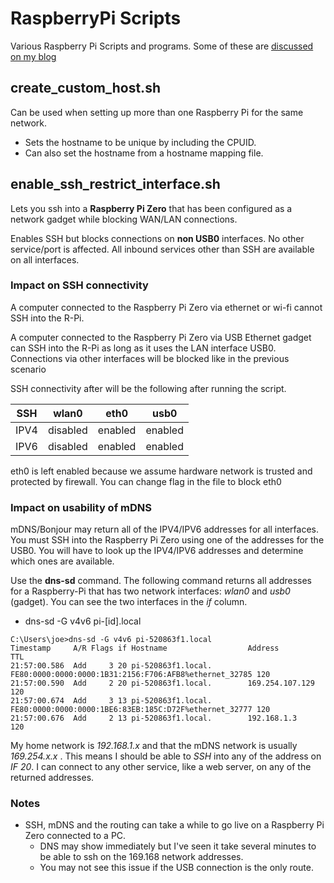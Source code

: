 # RaspberryPi Scripts
Various Raspberry Pi Scripts and programs. Some of these are [discussed on my blog](joe.blog.freemansoft.com)

## create_custom_host.sh ##
Can be used when setting up more than one Raspberry Pi for the same network.
* Sets the hostname to be unique by including the CPUID.
* Can also set the hostname from a hostname mapping file.

## enable_ssh_restrict_interface.sh ##
Lets you ssh into a **Raspberry Pi Zero** that has been configured as a network gadget while blocking WAN/LAN connections.

Enables SSH but blocks connections on **non USB0** interfaces. No other service/port is affected. All inbound services other than SSH are available on all interfaces.

### Impact on SSH connectivity
A computer connected to the Raspberry Pi Zero via ethernet or wi-fi cannot SSH into the R-Pi.

A computer connected to the Raspberry Pi Zero via USB Ethernet gadget can SSH into the R-Pi as long as it uses the LAN interface USB0.  Connections via other interfaces will be blocked like in the previous scenario 

SSH connectivity after will be the following after running the script.

| SSH | wlan0    | eth0    | usb0    |
|-----|----------|---------|---------|
|IPV4 | disabled | enabled | enabled |
|IPV6 | disabled | enabled | enabled | 

eth0 is left enabled because we assume hardware network is trusted and protected by firewall.  You can change flag in the file to block eth0

### Impact on usability of mDNS ###
mDNS/Bonjour may return all of the IPV4/IPV6 addresses for all interfaces. You must SSH into the Raspberry Pi Zero using one of the addresses for the USB0. You will have to look up the IPV4/IPV6 addresses and determine which ones are available.

Use the **dns-sd** command.  The following command returns all addresses for a Raspberry-Pi that has two network interfaces: _wlan0_ and _usb0_ (gadget). You can see the two interfaces in the _if_ column.

* dns-sd -G v4v6 pi-[id].local
```
C:\Users\joe>dns-sd -G v4v6 pi-520863f1.local
Timestamp     A/R Flags if Hostname                  Address                                      TTL
21:57:00.586  Add     3 20 pi-520863f1.local.        FE80:0000:0000:0000:1B31:2156:F706:AFB8%ethernet_32785 120
21:57:00.590  Add     2 20 pi-520863f1.local.        169.254.107.129                              120
21:57:00.674  Add     3 13 pi-520863f1.local.        FE80:0000:0000:0000:1BE6:83EB:185C:D72F%ethernet_32777 120
21:57:00.676  Add     2 13 pi-520863f1.local.        192.168.1.3                                  120
```
My home network is _192.168.1.x_ and that the mDNS network is usually _169.254.x.x_ .  This means I should be able to _SSH_ into any of the address on _IF 20_. I can connect to any other service, like a web server, on any of the returned addresses.

### Notes
* SSH, mDNS and the routing can take a while to go live on a Raspberry Pi Zero connected to a PC. 
  * DNS may show immediately but I've seen it take several minutes to be able to ssh on the 169.168 network addresses.
  * You may not see this issue if the USB connection is the only route.


